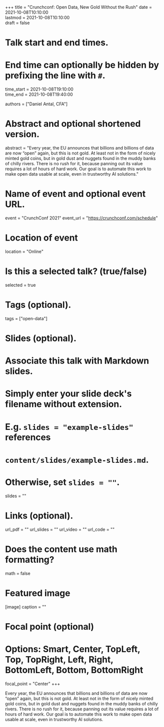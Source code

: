 +++
title = "Crunchconf: Open Data, New Gold Without the Rush"
date = 2021-10-08T10:10:00  
lastmod = 2021-10-08T10:10:00  
draft = false

# Talk start and end times.
#   End time can optionally be hidden by prefixing the line with `#`.
time_start = 2021-10-08T19:10:00  
time_end = 2021-10-08T19:40:00  

authors = ["Daniel Antal, CFA"]

# Abstract and optional shortened version.
abstract = "Every year, the EU announces that billions and billions of data are now “open” again, but this is not gold. At least not in the form of nicely minted gold coins, but in gold dust and nuggets found in the muddy banks of chilly rivers. There is no rush for it, because panning out its value requires a lot of hours of hard work. Our goal is to automate this work to make open data usable at scale, even in trustworthy AI solutions."

# Name of event and optional event URL.
event = "CrunchConf 2021"
event_url = "https://crunchconf.com/schedule"

# Location of event
location = "Online"

# Is this a selected talk? (true/false)
selected = true
# Tags (optional).
tags = ["open-data"]

# Slides (optional).
#   Associate this talk with Markdown slides.
#   Simply enter your slide deck's filename without extension.
#   E.g. `slides = "example-slides"` references 
#   `content/slides/example-slides.md`.
#   Otherwise, set `slides = ""`.
slides = ""

# Links (optional).
url_pdf = ""
url_slides = ""
url_video = ""
url_code = ""

# Does the content use math formatting?
math = false

# Featured image
[image]
  caption = ""

  # Focal point (optional)
  # Options: Smart, Center, TopLeft, Top, TopRight, Left, Right, BottomLeft, Bottom, BottomRight
  focal_point = "Center"
+++

Every year, the EU announces that billions and billions of data are now “open” again, but this is not gold. At least not in the form of nicely minted gold coins, but in gold dust and nuggets found in the muddy banks of chilly rivers. There is no rush for it, because panning out its value requires a lot of hours of hard work. Our goal is to automate this work to make open data usable at scale, even in trustworthy AI solutions.
